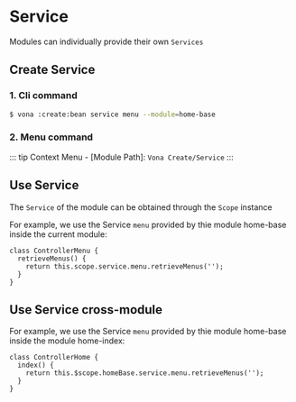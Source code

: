 # Service

Modules can individually provide their own `Services`

## Create Service

### 1. Cli command

``` bash
$ vona :create:bean service menu --module=home-base
```

### 2. Menu command

::: tip
Context Menu - [Module Path]: `Vona Create/Service`
:::

## Use Service

The `Service` of the module can be obtained through the `Scope` instance

For example, we use the Service `menu` provided by thie module home-base inside the current module: 

```typescript{3}
class ControllerMenu {
  retrieveMenus() {
    return this.scope.service.menu.retrieveMenus('');
  }
}
```

## Use Service cross-module

For example, we use the Service `menu` provided by thie module home-base inside the module home-index:

```typescript{3}
class ControllerHome {
  index() {
    return this.$scope.homeBase.service.menu.retrieveMenus('');
  }
}
```
